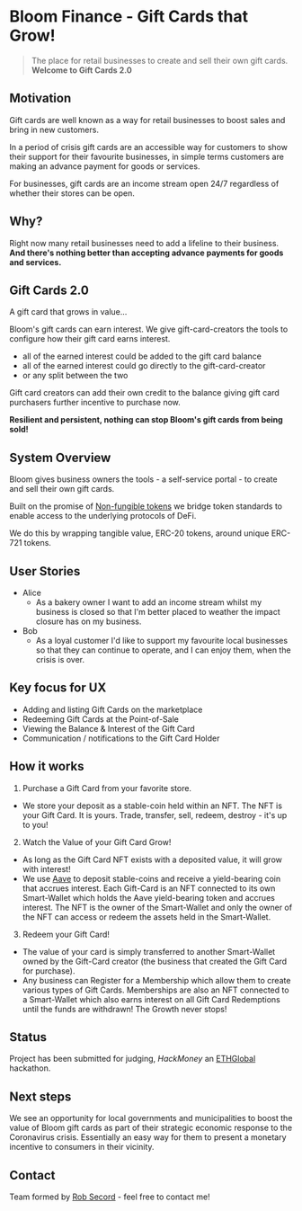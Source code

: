 # Bloom Finance - Gift Cards that Grow!
> The place for retail businesses to create and sell their own gift cards. **Welcome to Gift Cards 2.0**

## Motivation

Gift cards are well known as a way for retail businesses to boost sales and bring in new customers.

In a period of crisis gift cards are an accessible way for customers to show their support for their favourite businesses, in simple terms customers are making an advance payment for goods or services.

For businesses, gift cards are an income stream open 24/7 regardless of whether their stores can be open.

## Why?

Right now many retail businesses need to add a lifeline to their business. **And there's nothing better than accepting advance payments for goods and services.**

## Gift Cards 2.0

A gift card that grows in value...

Bloom's gift cards can earn interest. We give gift-card-creators the tools to configure how their gift card earns interest.

- all of the earned interest could be added to the gift card balance
- all of the earned interest could go directly to the gift-card-creator
- or any split between the two

Gift card creators can add their own credit to the balance giving gift card purchasers further incentive to purchase now.

**Resilient and persistent, nothing can stop Bloom's gift cards from being sold!**

## System Overview

Bloom gives business owners the tools - a self-service portal - to create and sell their own gift cards.

Built on the promise of [Non-fungible tokens](https://opensea.io/blog/guides/non-fungible-tokens/) we bridge token standards to enable access to the underlying protocols of DeFi.

We do this by wrapping tangible value, ERC-20 tokens, around unique ERC-721 tokens.

## User Stories

* Alice
  - As a bakery owner I want to add an income stream whilst my business is closed so that I'm better placed to weather the impact closure has on my business.
* Bob
  - As a loyal customer I'd like to support my favourite local businesses so that they can continue to operate, and I can enjoy them, when the crisis is over.

## Key focus for UX

- Adding and listing Gift Cards on the marketplace
- Redeeming Gift Cards at the Point-of-Sale
- Viewing the Balance & Interest of the Gift Card
- Communication / notifications to the Gift Card Holder

## How it works

1. Purchase a Gift Card from your favorite store.

- We store your deposit as a stable-coin held within an NFT.  The NFT is your Gift Card.  It is yours.  Trade, transfer, sell, redeem, destroy - it's up to you!  

2. Watch the Value of your Gift Card Grow!

- As long as the Gift Card NFT exists with a deposited value, it will grow with interest!
- We use [Aave](https://aave.com/) to deposit stable-coins and receive a yield-bearing coin that accrues interest.  Each Gift-Card is an NFT connected to its own Smart-Wallet which holds the Aave yield-bearing token and accrues interest.  The NFT is the owner of the Smart-Wallet and only the owner of the NFT can access or redeem the assets held in the Smart-Wallet.  

3. Redeem your Gift Card!

- The value of your card is simply transferred to another Smart-Wallet owned by the Gift-Card creator (the business that created the Gift Card for purchase).
- Any business can Register for a Membership which allow them to create various types of Gift Cards.  Memberships are also an NFT connected to a Smart-Wallet which also earns interest on all Gift Card Redemptions until the funds are withdrawn!  The Growth never stops!


## Status
Project has been submitted for judging, _HackMoney_ an [ETHGlobal](https://www.ethglobal.co/) hackathon.

## Next steps
We see an opportunity for local governments and municipalities to boost the value of Bloom gift cards as part of their strategic economic response to the Coronavirus crisis. Essentially an easy way for them to present a monetary incentive to consumers in their vicinity.

## Contact
Team formed by [Rob Secord](https://twitter.com/robsecord) - feel free to contact me!
